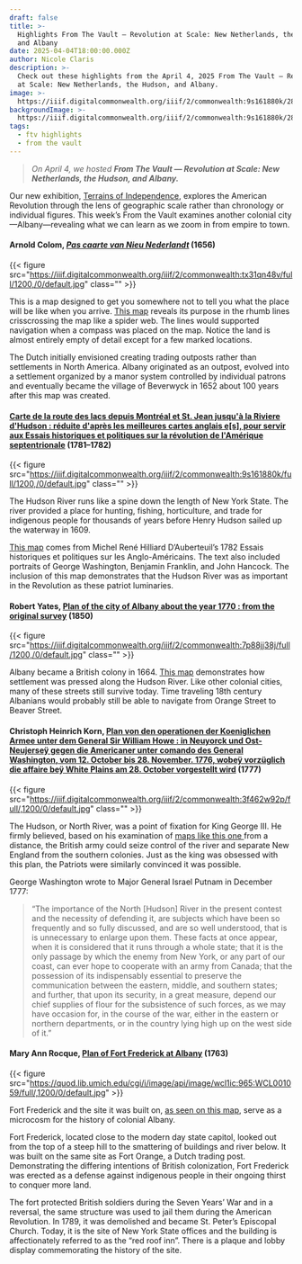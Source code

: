 ```yaml
---
draft: false
title: >-
  Highlights From The Vault — Revolution at Scale: New Netherlands, the Hudson,
  and Albany
date: 2025-04-04T18:00:00.000Z
author: Nicole Claris
description: >-
  Check out these highlights from the April 4, 2025 From The Vault — Revolution
  at Scale: New Netherlands, the Hudson, and Albany.
image: >-
  https://iiif.digitalcommonwealth.org/iiif/2/commonwealth:9s161880k/280,243,4255,1610/2000,/0/default.jpg
backgroundImage: >-
  https://iiif.digitalcommonwealth.org/iiif/2/commonwealth:9s161880k/280,243,4255,1610/2000,/0/default.jpg
tags:
  - ftv highlights
  - from the vault
---
```


> *On April 4, we hosted **From The Vault — Revolution at Scale: New Netherlands, the Hudson, and Albany.***

Our new exhibition, [Terrains of Independence](https://www.leventhalmap.org/digital-exhibitions/terrains-of-independence/), explores the American Revolution through the lens of geographic scale rather than chronology or individual figures. This week’s From the Vault examines another colonial city—Albany—revealing what we can learn as we zoom in from empire to town.

#### Arnold Colom, ***[Pas caarte van Nieu Nederlandt](https://collections.leventhalmap.org/search/commonwealth:3f462s79h)*** (1656)

{{< figure src="https://iiif.digitalcommonwealth.org/iiif/2/commonwealth:tx31qn48v/full/1200,/0/default.jpg" class="" >}}

This is a map designed to get you somewhere not to tell you what the place will be like when you arrive. [This map](https://collections.leventhalmap.org/search/commonwealth:3f462s79h) reveals its purpose in the rhumb lines crisscrossing the map like a spider web. The lines would supported navigation when a compass was placed on the map. Notice the land is almost entirely empty of detail except for a few marked locations. 

The Dutch initially envisioned creating trading outposts rather than settlements in North America. Albany originated as an outpost, evolved into a settlement organized by a manor system controlled by individual patrons and eventually became the village of Beverwyck in 1652 about 100 years after this map was created.

#### [Carte de la route des lacs depuis Montréal et St. Jean jusqu'à la Riviere d'Hudson : réduite d'après les meilleures cartes anglais e\[s\], pour servir aux Essais historiques et politiques sur la révolution de l'Amérique septentrionale](https://collections.leventhalmap.org/search/commonwealth:9s161879t) (1781–1782)

{{< figure src="https://iiif.digitalcommonwealth.org/iiif/2/commonwealth:9s161880k/full/1200,/0/default.jpg" class="" >}}

The Hudson River runs like a spine down the length of New York State. The river provided a place for hunting, fishing, horticulture, and trade for indigenous people for thousands of years before Henry Hudson sailed up the waterway in 1609. 

[This map](https://collections.leventhalmap.org/search/commonwealth:9s161879t) comes from Michel René Hilliard D’Auberteuil’s 1782 Essais historiques et politiques sur les Anglo-Américains. The text also included portraits of George Washington, Benjamin Franklin, and John Hancock. The inclusion of this map demonstrates that the Hudson River was as important in the Revolution as these patriot luminaries.

#### Robert Yates, [Plan of the city of Albany about the year 1770 : from the original survey](https://collections.leventhalmap.org/search/commonwealth:kw52q9272) (1850)

{{< figure src="https://iiif.digitalcommonwealth.org/iiif/2/commonwealth:7p88jj38j/full/1200,/0/default.jpg" class="" >}}

Albany became a British colony in 1664. [This map](https://collections.leventhalmap.org/search/commonwealth:kw52q9272) demonstrates how settlement was pressed along the Hudson River. Like other colonial cities, many of these streets still survive today. Time traveling 18th century Albanians would probably still be able to navigate from Orange Street to Beaver Street.

#### Christoph Heinrich Korn, [Plan von den operationen der Koeniglichen Armee unter dem General Sir William Howe : in Neuyorck und Ost-Neujerseÿ gegen die Americaner unter comando des General Washington, vom 12. October bis 28. November. 1776, wobeÿ vorzüglich die affaire beÿ White Plains am 28. October vorgestellt wird](https://collections.leventhalmap.org/search/commonwealth:3f462w91d) (1777)

{{< figure src="https://iiif.digitalcommonwealth.org/iiif/2/commonwealth:3f462w92p/full/,1200/0/default.jpg" class="" >}}

The Hudson, or North River, was a point of fixation for King George III. He firmly believed, based on his examination of [maps like this one ](https://collections.leventhalmap.org/search/commonwealth:3f462w91d)from a distance, the British army could seize control of the river and separate New England from the southern colonies. Just as the king was obsessed with this plan, the Patriots were similarly convinced it was possible. 

George Washington wrote to Major General Israel Putnam in December 1777: 

> “The importance of the North \[Hudson] River in the present contest and the necessity of defending it, are subjects which have been so frequently and so fully discussed, and are so well understood, that is is unnecessary to enlarge upon them. These facts at once appear, when it is considered that it runs through a whole state; that it is the only passage by which the enemy from New York, or any part of our coast, can ever hope to cooperate with an army from Canada; that the possession of its indispensably essential to preserve the communication between the eastern, middle, and southern states; and further, that upon its security, in a great measure, depend our chief supplies of flour for the subsistence of such forces, as we may have occasion for, in the course of the war, either in the eastern or northern departments, or in the country lying high up on the west side of it.”

#### Mary Ann Rocque, [Plan of Fort Frederick at Albany](https://www.argomaps.org/maps/commonwealth-oai:vh541t73m/) (1763)

{{< figure src="https://quod.lib.umich.edu/cgi/i/image/api/image/wcl1ic:965:WCL001059/full/,1200/0/default.jpg" >}}

Fort Frederick and the site it was built on, [as seen on this map](https://www.argomaps.org/maps/commonwealth-oai:vh541t73m/), serve as a microcosm for the history of colonial Albany. 

Fort Frederick, located close to the modern day state capitol, looked out from the top of a steep hill to the smattering of buildings and river below. It was built on the same site as Fort Orange, a Dutch trading post. Demonstrating the differing intentions of British colonization, Fort Frederick was erected as a defense against indigenous people in their ongoing thirst to conquer more land. 

The fort protected British soldiers during the Seven Years’ War and in a reversal, the same structure was used to jail them during the American Revolution. In 1789, it was demolished and became St. Peter’s Episcopal Church. Today, it is the site of New York State offices and the building is affectionately referred to as the “red roof inn”. There is a plaque and lobby display commemorating the history of the site. 
